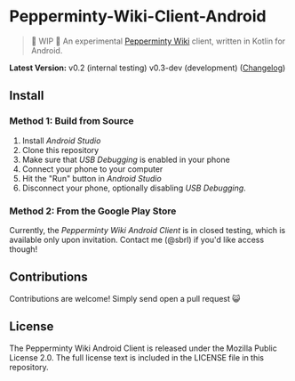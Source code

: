 # Pepperminty-Wiki-Client-Android

> :wrench: WIP :wrench: An experimental [Pepperminty Wiki](https://github.com/sbrl/Pepperminty-Wiki) client, written in Kotlin for Android.

**Latest Version:** v0.2 (internal testing) v0.3-dev (development) ([Changelog](https://github.com/sbrl/Pepperminty-Wiki-Client-Android/blob/master/Changelog.md))

## Install

### Method 1: Build from Source
1. Install _Android Studio_
2. Clone this repository
3. Make sure that _USB Debugging_ is enabled in your phone
4. Connect your phone to your computer
5. Hit the "Run" button in _Android Studio_
6. Disconnect your phone, optionally disabling _USB Debugging_.

### Method 2: From the Google Play Store
Currently, the _Pepperminty Wiki Android Client_ is in closed testing, which is available only upon invitation. Contact me (@sbrl) if you'd like access though!

## Contributions
Contributions are welcome! Simply send open a pull request :smiley_cat:

## License
The Pepperminty Wiki Android Client is released under the Mozilla Public License 2.0. The full license text is included in the LICENSE file in this repository.